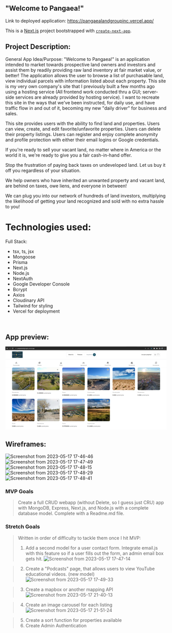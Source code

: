 ## "Welcome to Pangaea!"

Link to deployed application: https://pangaealandgroupinc.vercel.app/

This is a [Next.js](https://nextjs.org/) project bootstrapped with [`create-next-app`](https://github.com/vercel/next.js/tree/canary/packages/create-next-app).

## Project Description: 

General App Idea/Purpose: "Welcome to Pangaea!" is an application intended to market towards prospective land owners and investors and assist them by readily providing raw land inventory at fair market value, or better! The application allows the user to browse a list of purchasable land, view individual parcels with information listed about each property. This site is my very own company's site that I previously built a few months ago using a hosting service (All frontend work conducted thru a GUI; server-side services are already provided by hosting service). I want to recreate this site in the ways that we've been instructed, for daily use, and have traffic flow in and out of it, becoming my new "daily driver" for business and sales.

This site provides users with the ability to find land and properties. Users can view, create, and edit favorite/unfavorite properties. Users can delete their property listings. Users can register and enjoy complete anonymity and profile protection with either their email logins or Google credentials.

If you're ready to sell your vacant land, no matter where in America or the world it is, we're ready to give you a fair cash-in-hand offer.

Stop the frustration of paying back taxes on undeveloped land. Let us buy it off you regardless of your situation.

We help owners who have inherited an unwanted property and vacant land, are behind on taxes, owe liens, and everyone in between!

We can plug you into our network of hundreds of land investors, multiplying the likelihood of getting your land recognized and sold with no extra hassle to you!

# Technologies used:
Full Stack:
- tsx, ts, jsx
- Mongoose
- Prisma
- Next.js
- Node.js
- NextAuth
- Google Developer Console
- Bcrypt
- Axios
- Cloudinary API
- Tailwind for styling
- Vercel for deployment
<br />

## App preview:
<img width="1017" alt="landing page" src=public/images/indexScreenshot.png>

## Wireframes:
> 
![Screenshot from 2023-05-17 17-46-46](https://media.git.generalassemb.ly/user/46335/files/d763d44a-eb7c-4516-ae86-1a1a406ef5af)
![Screenshot from 2023-05-17 17-47-49](https://media.git.generalassemb.ly/user/46335/files/ebb87885-df54-4fae-acec-56dd22fa9875)
![Screenshot from 2023-05-17 17-48-15](https://media.git.generalassemb.ly/user/46335/files/da398e07-ab6b-4fbf-9f87-a21bcdb76c55)
![Screenshot from 2023-05-17 17-48-29](https://media.git.generalassemb.ly/user/46335/files/a124a62c-f265-4819-93ab-9be720383b33)
![Screenshot from 2023-05-17 17-48-41](https://media.git.generalassemb.ly/user/46335/files/1f3011b5-3e9d-4cff-9391-aebe1a174779)
<br />

### MVP Goals
> Create a full CRUD webapp (without Delete, so I guess just CRU) app with MongoDB, Express, Next.js, and Node.js with a complete database model. Complete with a Readme.md file. <br />

### Stretch Goals
> Written in order of difficulty to tackle them once I hit MVP:
> 1) Add a second model for a user contact form. Integrate email.js with this feature so if a user fills out the form, an admin email box gets hit.
![Screenshot from 2023-05-17 17-47-14](https://media.git.generalassemb.ly/user/46335/files/e5313cbb-77d3-42e0-b63b-b2bfbecf7089) <br />

> 2) Create a "Podcasts" page, that allows users to view YouTube educational videos. (new model)
![Screenshot from 2023-05-17 17-49-33](https://media.git.generalassemb.ly/user/46335/files/5b1134de-91ed-4003-90a3-7dc9e86966ce) <br />

> 3) Create a mapbox or another mapping API
![Screenshot from 2023-05-17 21-40-13](https://media.git.generalassemb.ly/user/46335/files/c92ed18a-2770-4532-8a77-4a8d29626336) <br />

> 4) Create an image carousel for each listing
![Screenshot from 2023-05-17 21-51-24](https://media.git.generalassemb.ly/user/46335/files/43e1051f-bac8-4cc2-bfb9-1b00ce63058a) <br />

> 5) Create a sort function for properties available <br />
> 6) Create Admin Authentication